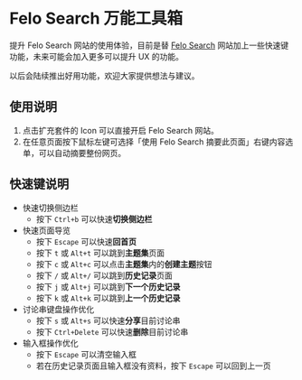 # Felo Search 万能工具箱

提升 Felo Search 网站的使用体验，目前是替 [Felo Search](https://felo.ai) 网站加上一些快速键功能，未来可能会加入更多可以提升 UX 的功能。

以后会陆续推出好用功能，欢迎大家提供想法与建议。

## 使用说明

1. 点击扩充套件的 Icon 可以直接开启 Felo Search 网站。
2. 在任意页面按下鼠标左键可选择「使用 Felo Search 摘要此页面」右键内容选单，可以自动摘要整份网页。

## 快速键说明

- 快速切换侧边栏
  - 按下 `Ctrl+b` 可以快速**切换侧边栏**
- 快速页面导览
  - 按下 `Escape` 可以快速**回首页**
  - 按下 `t` 或 `Alt+t` 可以跳到**主题集**页面
  - 按下 `c` 或 `Alt+c` 可以点击**主题集**内的**创建主题**按钮
  - 按下 `/` 或 `Alt+/` 可以跳到**历史记录**页面
  - 按下 `j` 或 `Alt+j` 可以跳到**下一个历史记录**
  - 按下 `k` 或 `Alt+k` 可以跳到**上一个历史记录**
- 讨论串键盘操作优化
  - 按下 `s` 或 `Alt+s` 可以快速**分享**目前讨论串
  - 按下 `Ctrl+Delete` 可以快速**删除**目前讨论串
- 输入框操作优化
  - 按下 `Escape` 可以清空输入框
  - 若在历史记录页面且输入框没有资料，按下 `Escape` 可以回到上一页
